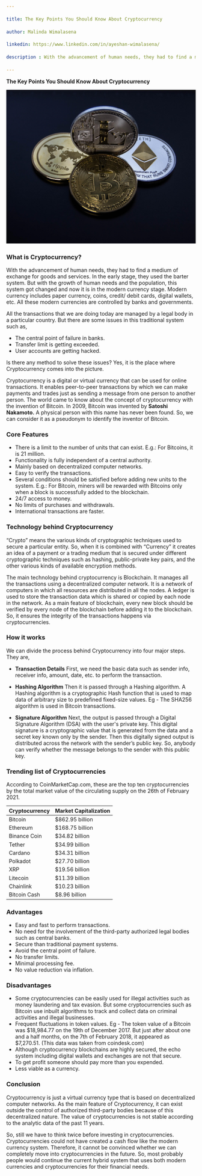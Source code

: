 ```yaml
---

title: The Key Points You Should Know About Cryptocurrency

author: Malinda Wimalasena

linkedin: https://www.linkedin.com/in/ayeshan-wimalasena/

description : With the advancement of human needs, they had to find a medium of exchange for goods and services. In the early stage, they used the barter system. But with the growth of human needs and the population, this system got changed and now it is in the modern currency stage. Modern currency includes paper currency, coins, credit/ debit cards, digital wallets, etc. All these modern currencies are controlled by banks and governments.

---
```


**The Key Points You Should Know About Cryptocurrency**

<img src="/img/mw_1_2021_04_02.jpg" />

### **What is Cryptocurrency?**

With the advancement of human needs, they had to find a medium of exchange for goods and services. In the early stage, they used the barter system. But with the growth of human needs and the population, this system got changed and now it is in the modern currency stage. Modern currency includes paper currency, coins, credit/ debit cards, digital wallets, etc. All these modern currencies are controlled by banks and governments.

All the transactions that we are doing today are managed by a legal body in a particular country. But there are some issues in this traditional system such as,

- The central point of failure in banks.
- Transfer limit is getting exceeded.
- User accounts are getting hacked.

Is there any method to solve these issues? Yes, it is the place where Cryptocurrency comes into the picture.

Cryptocurrency is a digital or virtual currency that can be used for online transactions. It enables peer-to-peer transactions by which we can make payments and trades just as sending a message from one person to another person. The world came to know about the concept of cryptocurrency with the invention of Bitcoin. In 2009, Bitcoin was invented by **Satoshi Nakamoto.** A physical person with this name has never been found. So, we can consider it as a pseudonym to identify the inventor of Bitcoin.   

### **Core Features**

- There is a limit to the number of units that can exist. 
E.g.: For Bitcoins, it is 21 million.
- Functionality is fully independent of a central authority.
- Mainly based on decentralized computer networks. 
- Easy to verify the transactions.
- Several conditions should be satisfied before adding new units to the system. 
E.g.: For Bitcoin, miners will be rewarded with Bitcoins only when a block is successfully added to the blockchain.
- 24/7 access to money.
- No limits of purchases and withdrawals.
- International transactions are faster.

### **Technology behind Cryptocurrency**

“Crypto” means the various kinds of cryptographic techniques used to secure a particular entity. So, when it is combined with “Currency” it creates an idea of a payment or a trading medium that is secured under different cryptographic techniques such as hashing, public-private key pairs, and the other various kinds of available encryption methods.

The main technology behind cryptocurrency is Blockchain. It manages all the transactions using a decentralized computer network. It is a network of computers in which all resources are distributed in all the nodes. A ledger is used to store the transaction data which is shared or copied by each node in the network. As a main feature of blockchain, every new block should be verified by every node of the blockchain before adding it to the blockchain. So, it ensures the integrity of the transactions happens via cryptocurrencies. 

### **How it works**

We can divide the process behind Cryptocurrency into four major steps. They are,

- **Transaction Details**
First, we need the basic data such as sender info, receiver info, amount, date, etc. to perform the transaction.

- **Hashing Algorithm**
Then it is passed through a Hashing algorithm. A Hashing algorithm is a cryptographic Hash function that is used to map data of arbitrary size to predefined fixed-size values.
 Eg - The SHA256 algorithm is used in Bitcoin transactions.

- **Signature Algorithm**
Next, the output is passed through a Digital Signature Algorithm (DSA) with the user's private key. This digital signature is a cryptographic value that is generated from the data and a secret key known only by the sender. 
Then this digitally signed output is distributed across the network with the sender’s public key. So, anybody can verify whether the message belongs to the sender with this public key.

### **Trending list of Cryptocurrencies**

According to CoinMarketCap.com, these are the top ten cryptocurrencies by the total market value of the circulating supply on the 26th of February 2021.

| Cryptocurrency | Market Capitalization  |
| ------- | --- |
| Bitcoin | $862.95 billion |
| Ethereum | $168.75 billion |
| Binance Coin | $34.82 billion |
| Tether | $34.99 billion |
| Cardano | $34.31 billion |
| Polkadot | $27.70 billion |
| XRP | $19.56 billion |
| Litecoin | $11.39 billion |
| Chainlink | $10.23 billion |
| Bitcoin Cash | $8.96 billion |

### **Advantages**

- Easy and fast to perform transactions.
- No need for the involvement of the third-party authorized legal bodies such as central banks.
- Secure than traditional payment systems.
- Avoid the central point of failure.
- No transfer limits.
- Minimal processing fee.
- No value reduction via inflation.

### **Disadvantages**

- Some cryptocurrencies can be easily used for illegal activities such as money laundering and tax evasion. But some cryptocurrencies such as Bitcoin use inbuilt algorithms to track and collect data on criminal activities and illegal businesses. 
- Frequent fluctuations in token values.
Eg - The token value of a Bitcoin was $18,984.77 on the 19th of December 2017. But just after about one and a half months, on the 7th of February 2018, it appeared as $7,270.51. (This data was taken from coindesk.com)
- Although cryptocurrency blockchains are highly secured, the echo system including digital wallets and exchanges are not that secure. 
- To get profit someone should pay more than you expended.
- Less viable as a currency.

### **Conclusion**

Cryptocurrency is just a virtual currency type that is based on decentralized computer networks. As the main feature of Cryptocurrency, it can exist outside the control of authorized third-party bodies because of this decentralized nature. The value of cryptocurrencies is not stable according to the analytic data of the past 11 years. 

So, still we have to think twice before investing in cryptocurrencies. Cryptocurrencies could not have created a cash flow like the modern currency system. Therefore, it cannot be convinced whether we can completely move into cryptocurrencies in the future. So, most probably people would continue the current hybrid system that uses both modern currencies and cryptocurrencies for their financial needs.